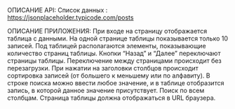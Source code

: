 ОПИСАНИЕ API:
Список данных : https://jsonplaceholder.typicode.com/posts

ОПИСАНИЕ ПРИЛОЖЕНИЯ:
При входе на страницу отображается таблица с данными.
На одной странице таблицы показывается только 10 записей.
Под таблицей располагаются элементы, показывающие количество страниц таблицы.
Кнопки “Назад” и “Далее” переключают страницы таблицы.
Переключение между страницами происходит без перезагрузки.
При нажатии на заголовки столбцов происходит сортировка записей (от большего к меньшему или по алфавиту).
В строке поиска можно ввести любое значение, и в таблице отобразится запись, в которой данное значение присутствует. Поиск по всем столбцам.
Страница таблицы должна отображаться в URL браузера.
